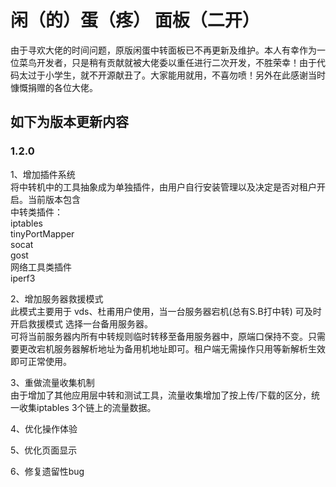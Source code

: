 # 闲（的）蛋（疼） 面板（二开）
  由于寻欢大佬的时间问题，原版闲蛋中转面板已不再更新及维护。本人有幸作为一位菜鸟开发者，只是稍有贡献就被大佬委以重任进行二次开发，不胜荣幸！由于代码太过于小学生，就不开源献丑了。大家能用就用，不喜勿喷！另外在此感谢当时慷慨捐赠的各位大佬。

## 如下为版本更新内容

### 1.2.0
1、增加插件系统  
将中转机中的工具抽象成为单独插件，由用户自行安装管理以及决定是否对租户开启。当前版本包含  
  中转类插件：   
iptables   
tinyPortMapper  
socat  
gost    
  网络工具类插件  
iperf3

2、增加服务器救援模式  
此模式主要用于 vds、杜甫用户使用，当一台服务器宕机(总有S.B打中转) 可及时开启救援模式 选择一台备用服务器。  
可将当前服务器内所有中转规则临时转移至备用服务器中，原端口保持不变。只需要更改宕机服务器解析地址为备用机地址即可。租户端无需操作只用等新解析生效即可正常使用。

3、重做流量收集机制  
由于增加了其他应用层中转和测试工具，流量收集增加了按上传/下载的区分，统一收集iptables  3个链上的流量数据。

4、优化操作体验

5、优化页面显示

6、修复遗留性bug
